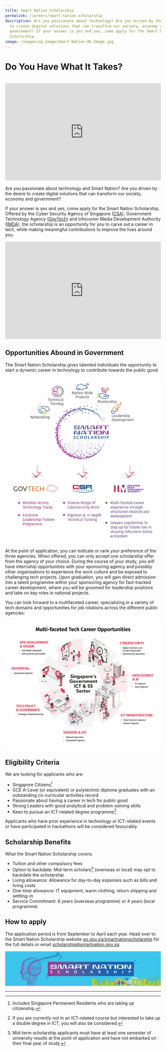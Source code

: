 ```yaml
---
title: Smart Nation Scholarship
permalink: /careers/smart-nation-scholarship
description: Are you passionate about technology? Are you driven by the desire
  to create digital solutions that can transform our society, economy and
  government? If your answer is yes and yes, come apply for the Smart Nation
  Scholarship.
image: /images/og-image/Smart-Nation-OG-Image.jpg
---
```

# Do You Have What It Takes?
<br>

<iframe width="100%" height="315" src="https://www.youtube.com/embed/tER0COx2WxM" title="YouTube video player" frameborder="0" allow="accelerometer; autoplay; clipboard-write; encrypted-media; gyroscope; picture-in-picture" allowfullscreen></iframe>

Are you passionate about technology and Smart Nation? Are you driven by the desire to create digital solutions that can transform our society, economy and government?

If your answer is yes and yes, come apply for the Smart Nation Scholarship. Offered by the Cyber Security Agency of Singapore (<a href="https://www.csa.gov.sg/" target="_blank">CSA</a>), Government Technology Agency (<a href="https://www.tech.gov.sg/" target="_blank">GovTech</a>) and Infocomm Media Development Authority (<a href="https://www.imda.gov.sg/" target="_blank">IMDA</a>), the scholarship is an opportunity for you to carve out a career in tech, while making meaningful contributions to improve the lives around you.


<iframe width="100%" height="315" src="https://www.youtube.com/embed/Y_bk9YFZvSQ" title="YouTube video player" frameborder="0" allow="accelerometer; autoplay; clipboard-write; encrypted-media; gyroscope; picture-in-picture" allowfullscreen></iframe>

## Opportunities Abound in Government 


The Smart Nation Scholarship gives talented individuals the opportunity to start a dynamic career in technology to contribute towards the public good. 

![Smart Nation Scholarship Pathways](/images/careers/Smart_Nation_Scholarship_Pathways.jpg)

At the point of application, you can indicate or rank your preference of the three agencies. When offered, you can only accept one scholarship offer from the agency of your choice. During the course of your study, you will have internship opportunities with your sponsoring agency and possibly other organisations to experience the work culture and be exposed to challenging tech projects. Upon graduation, you will gain direct admission into a talent programme within your sponsoring agency for fast-tracked career development, where you will be groomed for leadership positions and take on key roles in national projects.

You can look forward to a multifaceted career, specializing in a variety of tech domains and opportunities for job rotations across the different public agencies:

![Smart Nation Scholarship: Multi-faceted Tech Career Opportunities](/images/careers/Scholarship-Multi-faceted-Tech-Career-Opportunities.jpg)

## Eligibility Criteria
 
We are looking for applicants who are:
-	Singapore Citizens[^1]
- GCE A-Level (or equivalent) or polytechnic diploma graduates with an outstanding co-curricular activities record
- Passionate about having a career in tech for public good
- Strong Leaders with good analytical and problem-solving skills 
-	Keen to pursue an ICT-related degree programme[^2]

Applicants who have prior experience in technology or ICT-related events or have participated in hackathons will be considered favourably.

[^1]: Includes Singapore Permanent Residents who are taking up citizenship.
[^2]: If you are currently not in an ICT-related course but interested to take up a double degree in ICT, you will also be considered. 

## Scholarship Benefits

What the Smart Nation Scholarship covers:

-	Tuition and other compulsory fees
-	Option to backdate: Mid-term scholars[^3] (overseas or local) may opt to backdate the scholarship
-	Living allowance: Allowance for day-to-day expenses such as bills and living costs
-	One-time allowance: IT equipment, warm clothing, return shipping and settling-in 
-	Service Commitment: 6 years (overseas programme) or 4 years (local programme)

[^3]: Mid-term scholarship applicants must have at least one semester of university results at the point of application and have not embarked on their final year of study.

## How to apply

The application period is from September to April each year. Head over to the Smart Nation Scholarship website <a href="http://go.gov.sg/smartnationscholarship" target="_blank">go.gov.sg/smartnationscholarship</a> for the full details or email scholarship@smartnation.gov.sg.



![Smart Nation Scholarship](/images/careers/smart-nation-scholarship-2021.jpg) <br>

***